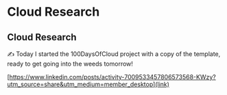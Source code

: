 

# Cloud Research


## Cloud Research

✍️ Today I started the 100DaysOfCloud project with a copy of the template, ready to get going into the weeds tomorrow!



[https://www.linkedin.com/posts/activity-7009533457806573568-KWzy?utm_source=share&utm_medium=member_desktop](link)
